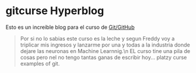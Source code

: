 # gitcurse Hyperblog
Esto es un increible blog para el curso de  [Git/GitHub](http://Platzi.com/cursos/git-github/ "Cursaso de Git de Platzi")
> Por si no lo sabias este curso es la leche y segun Freddy voy a triplicar mis ingresos y lanzarme por una y todas a la industria donde dejare las neuronas en Machine Learnnig.\n
    EL curso tine una pila de cosas pero nel no tengo tantas ganas de escribir hoy...
platzy curse examples of git.
